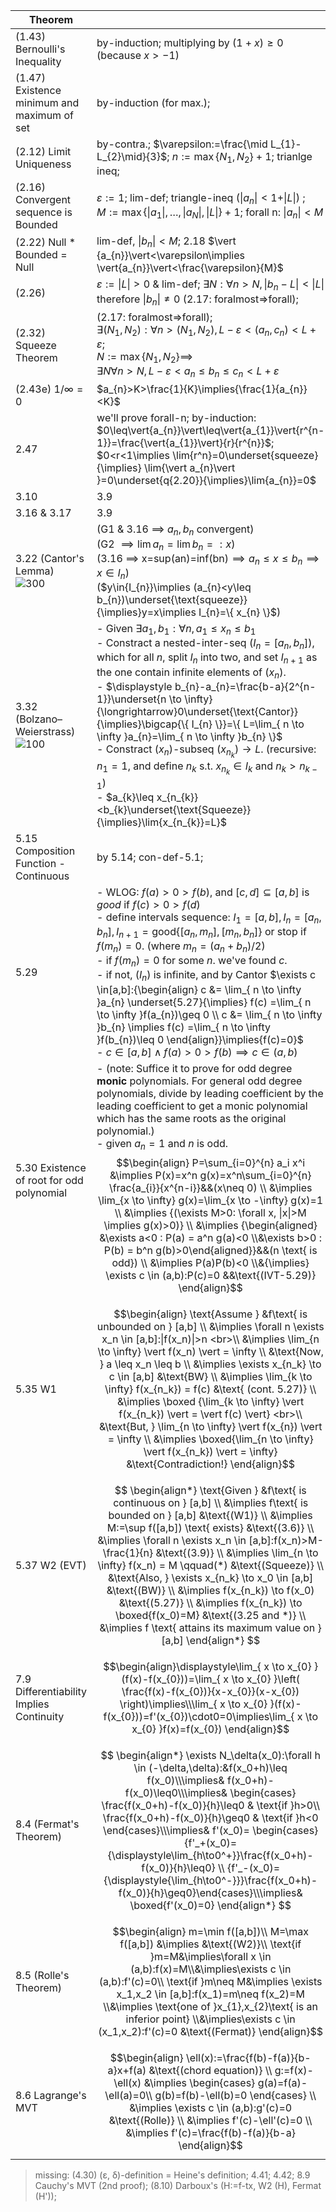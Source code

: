 
| Theorem                                      |                                                                                                                                                                                                                                                                                                                                                                                                                                                                                                                                                                                                                                                                                                                                                                                       |
| -------------------------------------------- | ------------------------------------------------------------------------------------------------------------------------------------------------------------------------------------------------------------------------------------------------------------------------------------------------------------------------------------------------------------------------------------------------------------------------------------------------------------------------------------------------------------------------------------------------------------------------------------------------------------------------------------------------------------------------------------------------------------------------------------------------------------------------------------- |
| (1.43) Bernoulli's Inequality                | by-induction; multiplying by $(1+x)\geq 0$ (because $x>-1$)                                                                                                                                                                                                                                                                                                                                                                                                                                                                                                                                                                                                                                                                                                                           |
| (1.47) Existence minimum and maximum of set  | by-induction (for max.);                                                                                                                                                                                                                                                                                                                                                                                                                                                                                                                                                                                                                                                                                                                                                              |
| (2.12) Limit Uniqueness                      | by-contra.; $\varepsilon:=\frac{\mid L_{1}-L_{2}\mid}{3}$; $n:=\max\{ N_{1},N_{2} \}+1$; trianlge ineq;                                                                                                                                                                                                                                                                                                                                                                                                                                                                                                                                                                                                                                                                               |
| (2.16) Convergent sequence is Bounded        | $\varepsilon:=1$; lim-def; triangle-ineq ($\vert{a_{n}}\vert<1+\vert{L}\vert$) ; $M:=\max\{ \vert a_{1}\vert , \dots, \vert a_{N}\vert , \vert L\vert  \}+1$; forall n: $\vert{a_{n}}\vert<M$                                                                                                                                                                                                                                                                                                                                                                                                                                                                                                                                                                                         |
| (2.22) Null * Bounded = Null                 | lim-def, $\vert{b_{n}}\vert<M$; 2.18 $\vert {a_{n}}\vert<\varepsilon\implies \vert{a_{n}}\vert<\frac{\varepsilon}{M}$                                                                                                                                                                                                                                                                                                                                                                                                                                                                                                                                                                                                                                                                 |
| (2.26)                                       | $\varepsilon:= \vert L\vert>0$ & lim-def; $\exists N:\forall n>N,\vert{b_{n}-L}\vert<\vert{L}\vert$ therefore $\vert{b_{n}}\vert\neq 0$ (2.17: foralmost=>forall);                                                                                                                                                                                                                                                                                                                                                                                                                                                                                                                                                                                                                    |
| (2.32) Squeeze Theorem                       | (2.17: foralmost=>forall); <br>$\exists(N_{1},N_{2}):\forall n>(N_{1},N_{2}),L-\varepsilon<(a_{n},c_{n})<L+\varepsilon$;<br>$N:=\max\{ N_{1},N_{2} \}\implies$<br>$\exists N\forall n>N,L-\varepsilon<a_{n}\leq b_{n}\leq c_{n}<L+\varepsilon$                                                                                                                                                                                                                                                                                                                                                                                                                                                                                                                                        |
| (2.43e) $1/\infty=0$                         | $a_{n}>K>\frac{1}{K}\implies{\frac{1}{a_{n}}<K}$                                                                                                                                                                                                                                                                                                                                                                                                                                                                                                                                                                                                                                                                                                                                      |
| 2.47                                         | we'll prove forall-n; by-induction: $0\leq\vert{a_{n}}\vert\leq\vert{a_{1}}\vert{r^{n-1}}=\frac{\vert{a_{1}}\vert}{r}{r^{n}}$; <br>$0<r<1\implies \lim{r^n}=0\underset{squeeze}{\implies} \lim{\vert a_{n}\vert }=0\underset{q{2.20}}{\implies}\lim{a_{n}}=0$                                                                                                                                                                                                                                                                                                                                                                                                                                                                                                                         |
| 3.10                                         | 3.9                                                                                                                                                                                                                                                                                                                                                                                                                                                                                                                                                                                                                                                                                                                                                                                   |
| 3.16 & 3.17                                  | 3.9                                                                                                                                                                                                                                                                                                                                                                                                                                                                                                                                                                                                                                                                                                                                                                                   |
| 3.22 (Cantor's Lemma)<br>![300](cantor.svg)  | (G1 & 3.16 $\implies$ $a_{n},b_{n}$ convergent)<br>(G2 $\implies \lim{a_{n}}=\lim{b_{n}}=:x$)<br>(3.16 $\implies$ x=sup(an)=inf(bn)$\implies a_{n}\leq x\leq b_{n}\implies{x\in{I_{n}}}$)<br>($y\in{I_{n}}\implies (a_{n}<y\leq b_{n})\underset{\text{squeeze}}{\implies}y=x\implies I_{n}=\{ x_{n} \}$)                                                                                                                                                                                                                                                                                                                                                                                                                                                                              |
| 3.32 (Bolzano–Weierstrass)<br>![100](bw.svg) | - Given $\exists a_{1},b_{1}:\forall{n},\,a_{1}\leq x_{n}\leq b_{1}$ <br>- Constract a nested-inter-seq $(I_{n}=[a_{n},b_{n}])$, which for all $n$, split $I_{n}$ into two, and set $I_{n+1}$ as the one contain infinite elements of $(x_{n})$.<br>- $\displaystyle b_{n}-a_{n}=\frac{b-a}{2^{n-1}}\underset{n \to \infty}{\longrightarrow}0\underset{\text{Cantor}}{\implies}\bigcap{\{ I_{n} \}}=\{ L=\lim_{ n \to \infty }a_{n}=\lim_{ n \to \infty }b_{n} \}$<br>- Constract $(x_{n})$-subseq $(x_{n_{k}})\to L$. (recursive: $n_{1}=1$, and define $n_{k}$ s.t. $x_{n_{k}}\in{I_{k}}$ and $n_{k}>n_{k-1}$)<br>- $a_{k}\leq x_{n_{k}}<b_{k}\underset{\text{Squeeze}}{\implies}\lim{x_{n_{k}}=L}$                                                                                 |
| 5.15 Composition Function - Continuous       | by 5.14; con-def-5.1;                                                                                                                                                                                                                                                                                                                                                                                                                                                                                                                                                                                                                                                                                                                                                                 |
| 5.29                                         | - WLOG: $f(a)>0>f(b)$, and $[c,d]\subseteq[a,b]$ is *good* if $f(c)>0>f(d)$<br>- define intervals sequence: $I_{1}=[a,b],\,I_{n}=[a_{n},b_{n}],\,I_{n+1}=\text{good}\left\{  \left[ a_{n},m_{n} \right], \left[m_{n},b_{n} \right]\right\}$ or stop if $f(m_{n})=0$. (where $m_{n}=(a_{n}+b_{n})/2$)<br>- if $f(m_{n})=0$ for some $n$. we've found $c$.<br>- if not, $(I_{n})$ is infinite, and by Cantor $\exists c \in[a,b]:{\begin{align} c &= \lim_{ n \to \infty }a_{n} \underset{5.27}{\implies} f(c) =\lim_{ n \to \infty }f(a_{n})\geq 0 \\ c &= \lim_{ n \to \infty }b_{n} \implies f(c) =\lim_{ n \to \infty }f(b_{n})\leq 0 \end{align}}\implies{f(c)=0}$<br>- $c\in[a,b]\land f(a)>0>f(b)\implies c\in(a,b)$                                                             |
| 5.30 Existence of root for odd polynomial    | - (note: Suffice it to prove for odd degree **monic** polynomials. For general odd degree polynomials, divide by leading coefficient by the leading coefficient to get a monic polynomial which has the same roots as the original polynomial.)<br>- given $a_n=1$ and $n$ is odd.<br>$$\begin{align} P=\sum_{i=0}^{n} a_i x^i &\implies P(x)=x^n g(x)=x^n\sum_{i=0}^{n} \frac{a_{i}}{x^{n-i}}&&(x\neq 0)  \\ &\implies \lim_{x \to \infty} g(x)=\lim_{x \to -\infty} g(x)=1  \\ &\implies {(\exists M>0: \forall x, \|x\|>M \implies g(x)>0)} \\ &\implies {\begin{aligned} &\exists a<0 : P(a) = a^n g(a)<0 \\&\exists b>0 : P(b) = b^n g(b)>0\end{aligned}}&&(n \text{ is odd}) \\ &\implies P(a)P(b)<0 \\&{\implies} \exists c \in (a,b):P(c)=0 &&\text{(IVT-5.29)} \end{align}$$ |
| 5.35 W1                                      | $$\begin{align} \text{Assume } &f\text{ is unbounded on } [a,b] \\ &\implies \forall n \exists x_n \in [a,b]:\|f(x_n)\|>n <br>\\ &\implies \lim_{n \to \infty} \vert f(x_n) \vert = \infty \\ &\text{Now, }  a \leq x_n \leq b  \\ &\implies   \exists x_{n_k} \to c \in [a,b] &\text{BW} \\ &\implies \lim_{k \to \infty} f(x_{n_k}) = f(c) &\text{ (cont. 5.27)} \\ &\implies \boxed {\lim_{k \to \infty} \vert f(x_{n_k}) \vert = \vert f(c) \vert}  <br>\\ &\text{But, } \lim_{n \to \infty} \vert f(x_{n}) \vert = \infty \\ &\implies \boxed{\lim_{n \to \infty} \vert f(x_{n_k}) \vert = \infty}  &\text{Contradiction!} \end{align}$$                                                                                                                                         |
| 5.37 W2 (EVT)                                | $$ \begin{align*} \text{Given } &f\text{ is continuous on } [a,b] \\ &\implies f\text{ is bounded on } [a,b] &\text{(W1)} \\ &\implies M:=\sup f([a,b]) \text{ exists} &\text{(3.6)} \\ &\implies \forall n \exists x_n \in [a,b]:f(x_n)>M-\frac{1}{n} &\text{(3.9)} \\ &\implies \lim_{n \to \infty} f(x_n) = M \qquad(*) &\text{(Squeeze)} \\ &\text{Also, } \exists x_{n_k} \to x_0 \in [a,b] &\text{(BW)} \\ &\implies f(x_{n_k}) \to f(x_0) &\text{(5.27)} \\ &\implies f(x_{n_k}) \to \boxed{f(x_0)=M} &\text{(3.25 and *)} \\ &\implies f \text{ attains its maximum value on } [a,b] \end{align*} $$                                                                                                                                                                          |
| 7.9 Differentiability Implies Continuity     | $$\begin{align}\displaystyle\lim_{ x \to x_{0} }(f(x)-f(x_{0}))=\lim_{ x \to x_{0} }\left( \frac{f(x)-f(x_{0})}{x-x_{0}}(x-x_{0}) \right)\implies\\\lim_{ x \to x_{0} }(f(x)-f(x_{0}))=f'(x_{0})\cdot0=0\implies\lim_{ x \to x_{0} }f(x)=f(x_{0}) \end{align}$$                                                                                                                                                                                                                                                                                                                                                                                                                                                                                                                       |
| 8.4 (Fermat's Theorem)                       | $$ \begin{align*} \exists N_\delta(x_0):\forall h \in (-\delta,\delta):&f(x_0+h)\leq f(x_0)\\\implies& f(x_0+h)-f(x_0)\leq0\\\implies& \begin{cases} \frac{f(x_0+h)-f(x_0)}{h}\leq0 & \text{if }h>0\\ \frac{f(x_0+h)-f(x_0)}{h}\geq0 & \text{if }h<0 \end{cases}\\\implies& f'(x_0)= \begin{cases} {f'_+(x_0)={\displaystyle\lim_{h\to0^+}}\frac{f(x_0+h)-f(x_0)}{h}\leq0} \\  {f'_-(x_0)={\displaystyle{\lim_{h\to0^-}}}\frac{f(x_0+h)-f(x_0)}{h}\geq0}\end{cases}\\\implies& \boxed{f'(x_0)=0} \end{align*} $$                                                                                                                                                                                                                                                                      |
| 8.5 (Rolle's Theorem)                        | $$\begin{align} m=\min f([a,b])\\ M=\max f([a,b]) &\implies &\text{(W2)}\\ \text{if }m=M&\implies\forall x \in (a,b):f(x)=M\\&\implies\exists c \in (a,b):f'(c)=0\\ \text{if }m\neq M&\implies \exists x_1,x_2 \in [a,b]:f(x_1)=m\neq f(x_2)=M \\&\implies \text{one of }x_{1},x_{2}\text{ is an inferior point} \\&\implies\exists c \in (x_1,x_2):f'(c)=0 &\text{(Fermat)} \end{align}$$                                                                                                                                                                                                                                                                                                                                                                                            |
| 8.6 Lagrange's MVT                           | $$\begin{align} \ell(x):=\frac{f(b)-f(a)}{b-a}x+f(a) &\text{(chord equation)} \\ g:=f(x)-\ell(x) &\implies \begin{cases} g(a)=f(a)-\ell(a)=0\\ g(b)=f(b)-\ell(b)=0 \end{cases} \\ &\implies \exists c \in (a,b):g'(c)=0 &\text{(Rolle)} \\ &\implies f'(c)-\ell'(c)=0 \\ &\implies f'(c)=\frac{f(b)-f(a)}{b-a} \end{align}$$                                                                                                                                                                                                                                                                                                                                                                                                                                                          |

> missing: (4.30) (ε, δ)-definition = Heine's definition; 4.41; 4.42; 8.9 Cauchy's MVT (2nd proof); (8.10) Darboux's (H:=f-tx, W2 (H), Fermat (H'));   


